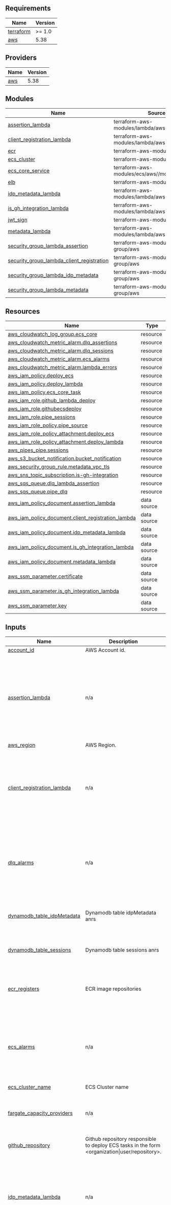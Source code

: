 ## Requirements

| Name                                                                     | Version |
| ------------------------------------------------------------------------ | ------- |
| <a name="requirement_terraform"></a> [terraform](#requirement_terraform) | >= 1.0  |
| <a name="requirement_aws"></a> [aws](#requirement_aws)                   | 5.38    |

## Providers

| Name                                             | Version |
| ------------------------------------------------ | ------- |
| <a name="provider_aws"></a> [aws](#provider_aws) | 5.38    |

## Modules

| Name                                                                                                                                                           | Source                                         | Version |
| -------------------------------------------------------------------------------------------------------------------------------------------------------------- | ---------------------------------------------- | ------- |
| <a name="module_assertion_lambda"></a> [assertion_lambda](#module_assertion_lambda)                                                                            | terraform-aws-modules/lambda/aws               | 7.4.0   |
| <a name="module_client_registration_lambda"></a> [client_registration_lambda](#module_client_registration_lambda)                                              | terraform-aws-modules/lambda/aws               | 7.4.0   |
| <a name="module_ecr"></a> [ecr](#module_ecr)                                                                                                                   | terraform-aws-modules/ecr/aws                  | 1.6.0   |
| <a name="module_ecs_cluster"></a> [ecs_cluster](#module_ecs_cluster)                                                                                           | terraform-aws-modules/ecs/aws                  | 5.9.1   |
| <a name="module_ecs_core_service"></a> [ecs_core_service](#module_ecs_core_service)                                                                            | terraform-aws-modules/ecs/aws//modules/service | 5.9.1   |
| <a name="module_elb"></a> [elb](#module_elb)                                                                                                                   | terraform-aws-modules/alb/aws                  | 9.8.0   |
| <a name="module_idp_metadata_lambda"></a> [idp_metadata_lambda](#module_idp_metadata_lambda)                                                                   | terraform-aws-modules/lambda/aws               | 7.4.0   |
| <a name="module_is_gh_integration_lambda"></a> [is_gh_integration_lambda](#module_is_gh_integration_lambda)                                                    | terraform-aws-modules/lambda/aws               | 7.4.0   |
| <a name="module_jwt_sign"></a> [jwt_sign](#module_jwt_sign)                                                                                                    | terraform-aws-modules/kms/aws                  | 2.2.1   |
| <a name="module_metadata_lambda"></a> [metadata_lambda](#module_metadata_lambda)                                                                               | terraform-aws-modules/lambda/aws               | 7.4.0   |
| <a name="module_security_group_lambda_assertion"></a> [security_group_lambda_assertion](#module_security_group_lambda_assertion)                               | terraform-aws-modules/security-group/aws       | 4.17.2  |
| <a name="module_security_group_lambda_client_registration"></a> [security_group_lambda_client_registration](#module_security_group_lambda_client_registration) | terraform-aws-modules/security-group/aws       | 4.17.2  |
| <a name="module_security_group_lambda_idp_metadata"></a> [security_group_lambda_idp_metadata](#module_security_group_lambda_idp_metadata)                      | terraform-aws-modules/security-group/aws       | 4.17.2  |
| <a name="module_security_group_lambda_metadata"></a> [security_group_lambda_metadata](#module_security_group_lambda_metadata)                                  | terraform-aws-modules/security-group/aws       | 4.17.2  |

## Resources

| Name                                                                                                                                                   | Type        |
| ------------------------------------------------------------------------------------------------------------------------------------------------------ | ----------- |
| [aws_cloudwatch_log_group.ecs_core](https://registry.terraform.io/providers/hashicorp/aws/5.38/docs/resources/cloudwatch_log_group)                    | resource    |
| [aws_cloudwatch_metric_alarm.dlq_assertions](https://registry.terraform.io/providers/hashicorp/aws/5.38/docs/resources/cloudwatch_metric_alarm)        | resource    |
| [aws_cloudwatch_metric_alarm.dlq_sessions](https://registry.terraform.io/providers/hashicorp/aws/5.38/docs/resources/cloudwatch_metric_alarm)          | resource    |
| [aws_cloudwatch_metric_alarm.ecs_alarms](https://registry.terraform.io/providers/hashicorp/aws/5.38/docs/resources/cloudwatch_metric_alarm)            | resource    |
| [aws_cloudwatch_metric_alarm.lambda_errors](https://registry.terraform.io/providers/hashicorp/aws/5.38/docs/resources/cloudwatch_metric_alarm)         | resource    |
| [aws_iam_policy.deploy_ecs](https://registry.terraform.io/providers/hashicorp/aws/5.38/docs/resources/iam_policy)                                      | resource    |
| [aws_iam_policy.deploy_lambda](https://registry.terraform.io/providers/hashicorp/aws/5.38/docs/resources/iam_policy)                                   | resource    |
| [aws_iam_policy.ecs_core_task](https://registry.terraform.io/providers/hashicorp/aws/5.38/docs/resources/iam_policy)                                   | resource    |
| [aws_iam_role.github_lambda_deploy](https://registry.terraform.io/providers/hashicorp/aws/5.38/docs/resources/iam_role)                                | resource    |
| [aws_iam_role.githubecsdeploy](https://registry.terraform.io/providers/hashicorp/aws/5.38/docs/resources/iam_role)                                     | resource    |
| [aws_iam_role.pipe_sessions](https://registry.terraform.io/providers/hashicorp/aws/5.38/docs/resources/iam_role)                                       | resource    |
| [aws_iam_role_policy.pipe_source](https://registry.terraform.io/providers/hashicorp/aws/5.38/docs/resources/iam_role_policy)                           | resource    |
| [aws_iam_role_policy_attachment.deploy_ecs](https://registry.terraform.io/providers/hashicorp/aws/5.38/docs/resources/iam_role_policy_attachment)      | resource    |
| [aws_iam_role_policy_attachment.deploy_lambda](https://registry.terraform.io/providers/hashicorp/aws/5.38/docs/resources/iam_role_policy_attachment)   | resource    |
| [aws_pipes_pipe.sessions](https://registry.terraform.io/providers/hashicorp/aws/5.38/docs/resources/pipes_pipe)                                        | resource    |
| [aws_s3_bucket_notification.bucket_notification](https://registry.terraform.io/providers/hashicorp/aws/5.38/docs/resources/s3_bucket_notification)     | resource    |
| [aws_security_group_rule.metadata_vpc_tls](https://registry.terraform.io/providers/hashicorp/aws/5.38/docs/resources/security_group_rule)              | resource    |
| [aws_sns_topic_subscription.is-gh-integration](https://registry.terraform.io/providers/hashicorp/aws/5.38/docs/resources/sns_topic_subscription)       | resource    |
| [aws_sqs_queue.dlq_lambda_assertion](https://registry.terraform.io/providers/hashicorp/aws/5.38/docs/resources/sqs_queue)                              | resource    |
| [aws_sqs_queue.pipe_dlq](https://registry.terraform.io/providers/hashicorp/aws/5.38/docs/resources/sqs_queue)                                          | resource    |
| [aws_iam_policy_document.assertion_lambda](https://registry.terraform.io/providers/hashicorp/aws/5.38/docs/data-sources/iam_policy_document)           | data source |
| [aws_iam_policy_document.client_registration_lambda](https://registry.terraform.io/providers/hashicorp/aws/5.38/docs/data-sources/iam_policy_document) | data source |
| [aws_iam_policy_document.idp_metadata_lambda](https://registry.terraform.io/providers/hashicorp/aws/5.38/docs/data-sources/iam_policy_document)        | data source |
| [aws_iam_policy_document.is_gh_integration_lambda](https://registry.terraform.io/providers/hashicorp/aws/5.38/docs/data-sources/iam_policy_document)   | data source |
| [aws_iam_policy_document.metadata_lambda](https://registry.terraform.io/providers/hashicorp/aws/5.38/docs/data-sources/iam_policy_document)            | data source |
| [aws_ssm_parameter.certificate](https://registry.terraform.io/providers/hashicorp/aws/5.38/docs/data-sources/ssm_parameter)                            | data source |
| [aws_ssm_parameter.is_gh_integration_lambda](https://registry.terraform.io/providers/hashicorp/aws/5.38/docs/data-sources/ssm_parameter)               | data source |
| [aws_ssm_parameter.key](https://registry.terraform.io/providers/hashicorp/aws/5.38/docs/data-sources/ssm_parameter)                                    | data source |

## Inputs

| Name                                                                                                                        | Description                                                                                    | Type                                                                                                                                                                                                                                                                                                                                                                                                                                                                                                                                                                                              | Default | Required |
| --------------------------------------------------------------------------------------------------------------------------- | ---------------------------------------------------------------------------------------------- | ------------------------------------------------------------------------------------------------------------------------------------------------------------------------------------------------------------------------------------------------------------------------------------------------------------------------------------------------------------------------------------------------------------------------------------------------------------------------------------------------------------------------------------------------------------------------------------------------- | ------- | :------: |
| <a name="input_account_id"></a> [account_id](#input_account_id)                                                             | AWS Account id.                                                                                | `string`                                                                                                                                                                                                                                                                                                                                                                                                                                                                                                                                                                                          | n/a     |   yes    |
| <a name="input_assertion_lambda"></a> [assertion_lambda](#input_assertion_lambda)                                           | n/a                                                                                            | <pre>object({<br> name = string<br> filename = string<br> s3_assertion_bucket_arn = string<br> kms_assertion_key_arn = string<br> environment_variables = map(string)<br> cloudwatch_logs_retention_in_days = number<br> vpc_s3_prefix_id = string<br> vpc_subnet_ids = list(string)<br> vpc_id = string<br> })</pre>                                                                                                                                                                                                                                                                             | n/a     |   yes    |
| <a name="input_aws_region"></a> [aws_region](#input_aws_region)                                                             | AWS Region.                                                                                    | `string`                                                                                                                                                                                                                                                                                                                                                                                                                                                                                                                                                                                          | n/a     |   yes    |
| <a name="input_client_registration_lambda"></a> [client_registration_lambda](#input_client_registration_lambda)             | n/a                                                                                            | <pre>object({<br> name = string<br> filename = string<br> table_client_registrations_arn = string<br> cloudwatch_logs_retention_in_days = number<br> vpc_id = string<br> vpc_endpoint_dynamodb_prefix_id = string<br> vpc_subnet_ids = list(string)<br><br> })</pre>                                                                                                                                                                                                                                                                                                                              | n/a     |   yes    |
| <a name="input_dlq_alarms"></a> [dlq_alarms](#input_dlq_alarms)                                                             | n/a                                                                                            | <pre>object({<br> metric_name = string<br> namespace = string<br> threshold = number<br> evaluation_periods = number<br> period = number<br> statistic = string<br> comparison_operator = string<br> sns_topic_alarm_arn = string<br> })</pre>                                                                                                                                                                                                                                                                                                                                                    | n/a     |   yes    |
| <a name="input_dynamodb_table_idpMetadata"></a> [dynamodb_table_idpMetadata](#input_dynamodb_table_idpMetadata)             | Dynamodb table idpMetadata anrs                                                                | <pre>object({<br> table_arn = string<br> gsi_pointer_arn = string<br> })</pre>                                                                                                                                                                                                                                                                                                                                                                                                                                                                                                                    | n/a     |   yes    |
| <a name="input_dynamodb_table_sessions"></a> [dynamodb_table_sessions](#input_dynamodb_table_sessions)                      | Dynamodb table sessions anrs                                                                   | <pre>object({<br> table_arn = string<br> gsi_code_arn = string<br> })</pre>                                                                                                                                                                                                                                                                                                                                                                                                                                                                                                                       | n/a     |   yes    |
| <a name="input_ecr_registers"></a> [ecr_registers](#input_ecr_registers)                                                    | ECR image repositories                                                                         | <pre>list(object({<br> name = string<br> number_of_images_to_keep = number<br> repository_image_tag_mutability = optional(string, "IMMUTABLE")<br> }))</pre>                                                                                                                                                                                                                                                                                                                                                                                                                                      | n/a     |   yes    |
| <a name="input_ecs_alarms"></a> [ecs_alarms](#input_ecs_alarms)                                                             | n/a                                                                                            | <pre>map(object({<br> metric_name = string<br> namespace = string<br> threshold = number<br> evaluation_periods = number<br> period = number<br> statistic = string<br> comparison_operator = string<br> sns_topic_alarm_arn = string<br> }))</pre>                                                                                                                                                                                                                                                                                                                                               | n/a     |   yes    |
| <a name="input_ecs_cluster_name"></a> [ecs_cluster_name](#input_ecs_cluster_name)                                           | ECS Cluster name                                                                               | `string`                                                                                                                                                                                                                                                                                                                                                                                                                                                                                                                                                                                          | n/a     |   yes    |
| <a name="input_fargate_capacity_providers"></a> [fargate_capacity_providers](#input_fargate_capacity_providers)             | n/a                                                                                            | <pre>map(object({<br> default_capacity_provider_strategy = object({<br> weight = number<br> base = number<br> })<br> }))</pre>                                                                                                                                                                                                                                                                                                                                                                                                                                                                    | n/a     |   yes    |
| <a name="input_github_repository"></a> [github_repository](#input_github_repository)                                        | Github repository responsible to deploy ECS tasks in the form <organization\|user/repository>. | `string`                                                                                                                                                                                                                                                                                                                                                                                                                                                                                                                                                                                          | n/a     |   yes    |
| <a name="input_idp_metadata_lambda"></a> [idp_metadata_lambda](#input_idp_metadata_lambda)                                  | n/a                                                                                            | <pre>object({<br> name = string<br> filename = string<br> environment_variables = map(string)<br> s3_idp_metadata_bucket_arn = string<br> s3_idp_metadata_bucket_id = string<br> vpc_id = string<br> vpc_subnet_ids = list(string)<br> vpc_s3_prefix_id = string<br> cloudwatch_logs_retention_in_days = number<br> })</pre>                                                                                                                                                                                                                                                                      | n/a     |   yes    |
| <a name="input_is_gh_integration_lambda"></a> [is_gh_integration_lambda](#input_is_gh_integration_lambda)                   | n/a                                                                                            | <pre>object({<br> name = string<br> filename = string<br> sns_topic_arn = optional(string, null)<br> cloudwatch_logs_retention_in_days = string<br> ssm_parameter_name = optional(string, "GH_PERSONAL_ACCESS_TOKEN")<br> })</pre>                                                                                                                                                                                                                                                                                                                                                                | n/a     |   yes    |
| <a name="input_kms_sessions_table_alias_arn"></a> [kms_sessions_table_alias_arn](#input_kms_sessions_table_alias_arn)       | Kms key used to encrypt and dectypt session table.                                             | `string`                                                                                                                                                                                                                                                                                                                                                                                                                                                                                                                                                                                          | n/a     |   yes    |
| <a name="input_lambda_alarms"></a> [lambda_alarms](#input_lambda_alarms)                                                    | n/a                                                                                            | <pre>map(object({<br> metric_name = string<br> namespace = string<br> threshold = number<br> evaluation_periods = number<br> period = number<br> statistic = string<br> comparison_operator = string<br> sns_topic_alarm_arn = string<br> treat_missing_data = string<br> }))</pre>                                                                                                                                                                                                                                                                                                               | n/a     |   yes    |
| <a name="input_metadata_lambda"></a> [metadata_lambda](#input_metadata_lambda)                                              | n/a                                                                                            | <pre>object({<br> name = string<br> filename = string<br> table_client_registrations_arn = string<br> environment_variables = map(string)<br> vpc_id = string<br> vpc_subnet_ids = list(string)<br> vpc_endpoint_dynamodb_prefix_id = string<br> vpc_endpoint_ssm_nsg_ids = list(string)<br> cloudwatch_logs_retention_in_days = number<br> })</pre>                                                                                                                                                                                                                                              | n/a     |   yes    |
| <a name="input_nlb_name"></a> [nlb_name](#input_nlb_name)                                                                   | Network load balancer name                                                                     | `string`                                                                                                                                                                                                                                                                                                                                                                                                                                                                                                                                                                                          | n/a     |   yes    |
| <a name="input_private_subnets"></a> [private_subnets](#input_private_subnets)                                              | Private subnets ids.                                                                           | `list(string)`                                                                                                                                                                                                                                                                                                                                                                                                                                                                                                                                                                                    | n/a     |   yes    |
| <a name="input_role_prefix"></a> [role_prefix](#input_role_prefix)                                                          | IAM Role prefix.                                                                               | `string`                                                                                                                                                                                                                                                                                                                                                                                                                                                                                                                                                                                          | n/a     |   yes    |
| <a name="input_service_core"></a> [service_core](#input_service_core)                                                       | n/a                                                                                            | <pre>object({<br> service_name = string<br> cpu = number<br> memory = number<br> enable_execute_command = optional(bool, true)<br> container = object({<br> name = string<br> cpu = number<br> memory = number<br> image_name = string<br> image_version = string<br> containerPort = number<br> hostPort = number<br> logs_retention_days = number<br> })<br> autoscaling = object({<br> enable = bool<br> desired_count = number<br> min_capacity = number<br> max_capacity = number<br> })<br> environment_variables = list(object({<br> name = string<br> value = string<br> }))<br> })</pre> | n/a     |   yes    |
| <a name="input_sns_topic_arn"></a> [sns_topic_arn](#input_sns_topic_arn)                                                    | n/a                                                                                            | `string`                                                                                                                                                                                                                                                                                                                                                                                                                                                                                                                                                                                          | n/a     |   yes    |
| <a name="input_ssm_cert_key"></a> [ssm_cert_key](#input_ssm_cert_key)                                                       | TODO fix name                                                                                  | <pre>object({<br> cert_pem = optional(string, "cert.pem")<br> key_pem = optional(string, "key.pem")<br> })</pre>                                                                                                                                                                                                                                                                                                                                                                                                                                                                                  | n/a     |   yes    |
| <a name="input_table_client_registrations_arn"></a> [table_client_registrations_arn](#input_table_client_registrations_arn) | Dynamodb table client registrations arn.                                                       | `string`                                                                                                                                                                                                                                                                                                                                                                                                                                                                                                                                                                                          | n/a     |   yes    |
| <a name="input_vpc_cidr_block"></a> [vpc_cidr_block](#input_vpc_cidr_block)                                                 | VPC cidr block.                                                                                | `string`                                                                                                                                                                                                                                                                                                                                                                                                                                                                                                                                                                                          | n/a     |   yes    |
| <a name="input_vpc_id"></a> [vpc_id](#input_vpc_id)                                                                         | VPC id                                                                                         | `string`                                                                                                                                                                                                                                                                                                                                                                                                                                                                                                                                                                                          | n/a     |   yes    |
| <a name="input_dynamodb_table_stream_arn"></a> [dynamodb_table_stream_arn](#input_dynamodb_table_stream_arn)                | n/a                                                                                            | `string`                                                                                                                                                                                                                                                                                                                                                                                                                                                                                                                                                                                          | `null`  |    no    |
| <a name="input_enable_container_insights"></a> [enable_container_insights](#input_enable_container_insights)                | ECS enable container insight.                                                                  | `bool`                                                                                                                                                                                                                                                                                                                                                                                                                                                                                                                                                                                            | `true`  |    no    |
| <a name="input_eventbridge_pipe_sessions"></a> [eventbridge_pipe_sessions](#input_eventbridge_pipe_sessions)                | n/a                                                                                            | <pre>object({<br> pipe_name = string<br> kms_sessions_table_alias = string<br> maximum_retry_attempts = number<br> maximum_record_age_in_seconds = number<br> })</pre>                                                                                                                                                                                                                                                                                                                                                                                                                            | `null`  |    no    |

## Outputs

| Name                                                                                                                          | Description                    |
| ----------------------------------------------------------------------------------------------------------------------------- | ------------------------------ |
| <a name="output_assertion_lambda_arn"></a> [assertion_lambda_arn](#output_assertion_lambda_arn)                               | # Metadata lambda ##           |
| <a name="output_client_registration_lambda_arn"></a> [client_registration_lambda_arn](#output_client_registration_lambda_arn) | # Client registration lambda   |
| <a name="output_ecr_endpoints"></a> [ecr_endpoints](#output_ecr_endpoints)                                                    | n/a                            |
| <a name="output_ecs_cluster_arn"></a> [ecs_cluster_arn](#output_ecs_cluster_arn)                                              | n/a                            |
| <a name="output_ecs_cluster_name"></a> [ecs_cluster_name](#output_ecs_cluster_name)                                           | n/a                            |
| <a name="output_ecs_deploy_iam_role_arn"></a> [ecs_deploy_iam_role_arn](#output_ecs_deploy_iam_role_arn)                      | n/a                            |
| <a name="output_ecs_service_name"></a> [ecs_service_name](#output_ecs_service_name)                                           | n/a                            |
| <a name="output_elb"></a> [elb](#output_elb)                                                                                  | n/a                            |
| <a name="output_jwt_sign_aliases"></a> [jwt_sign_aliases](#output_jwt_sign_aliases)                                           | n/a                            |
| <a name="output_lambda_deploy_iam_role_arn"></a> [lambda_deploy_iam_role_arn](#output_lambda_deploy_iam_role_arn)             | n/a                            |
| <a name="output_metadata_lambda_arn"></a> [metadata_lambda_arn](#output_metadata_lambda_arn)                                  | n/a                            |
| <a name="output_metadata_lambda_name"></a> [metadata_lambda_name](#output_metadata_lambda_name)                               | TODO get the name from the arn |
| <a name="output_nlb_arn"></a> [nlb_arn](#output_nlb_arn)                                                                      | # Network loadbalancer ##      |
| <a name="output_nlb_arn_suffix"></a> [nlb_arn_suffix](#output_nlb_arn_suffix)                                                 | n/a                            |
| <a name="output_nlb_dns_name"></a> [nlb_dns_name](#output_nlb_dns_name)                                                       | n/a                            |
| <a name="output_nlb_target_group_suffix_arn"></a> [nlb_target_group_suffix_arn](#output_nlb_target_group_suffix_arn)          | n/a                            |

<!-- BEGIN_TF_DOCS -->

## Requirements

| Name                                                                     | Version |
| ------------------------------------------------------------------------ | ------- |
| <a name="requirement_terraform"></a> [terraform](#requirement_terraform) | >= 1.0  |
| <a name="requirement_aws"></a> [aws](#requirement_aws)                   | >=5.49  |

## Providers

| Name                                                         | Version |
| ------------------------------------------------------------ | ------- |
| <a name="provider_archive"></a> [archive](#provider_archive) | n/a     |
| <a name="provider_aws"></a> [aws](#provider_aws)             | >=5.49  |
| <a name="provider_null"></a> [null](#provider_null)          | n/a     |
| <a name="provider_random"></a> [random](#provider_random)    | n/a     |

## Modules

| Name                                                                                                                                                           | Source                                         | Version |
| -------------------------------------------------------------------------------------------------------------------------------------------------------------- | ---------------------------------------------- | ------- |
| <a name="module_assertion_lambda"></a> [assertion_lambda](#module_assertion_lambda)                                                                            | terraform-aws-modules/lambda/aws               | 7.4.0   |
| <a name="module_cert_exp_checker_lambda"></a> [cert_exp_checker_lambda](#module_cert_exp_checker_lambda)                                                       | terraform-aws-modules/lambda/aws               | 7.4.0   |
| <a name="module_client_manager_lambda"></a> [client_manager_lambda](#module_client_manager_lambda)                                                             | terraform-aws-modules/lambda/aws               | 7.4.0   |
| <a name="module_client_registration_lambda"></a> [client_registration_lambda](#module_client_registration_lambda)                                              | terraform-aws-modules/lambda/aws               | 7.4.0   |
| <a name="module_ecr"></a> [ecr](#module_ecr)                                                                                                                   | terraform-aws-modules/ecr/aws                  | 1.6.0   |
| <a name="module_ecs_cluster"></a> [ecs_cluster](#module_ecs_cluster)                                                                                           | terraform-aws-modules/ecs/aws                  | 5.9.1   |
| <a name="module_ecs_core_service"></a> [ecs_core_service](#module_ecs_core_service)                                                                            | terraform-aws-modules/ecs/aws//modules/service | 5.9.1   |
| <a name="module_ecs_internal_idp_service"></a> [ecs_internal_idp_service](#module_ecs_internal_idp_service)                                                    | terraform-aws-modules/ecs/aws//modules/service | 5.9.1   |
| <a name="module_elb"></a> [elb](#module_elb)                                                                                                                   | terraform-aws-modules/alb/aws                  | 9.8.0   |
| <a name="module_idp_metadata_lambda"></a> [idp_metadata_lambda](#module_idp_metadata_lambda)                                                                   | terraform-aws-modules/lambda/aws               | 7.4.0   |
| <a name="module_invalidate_cache_lambda"></a> [invalidate_cache_lambda](#module_invalidate_cache_lambda)                                                       | terraform-aws-modules/lambda/aws               | 7.4.0   |
| <a name="module_is_gh_integration_lambda"></a> [is_gh_integration_lambda](#module_is_gh_integration_lambda)                                                    | terraform-aws-modules/lambda/aws               | 7.4.0   |
| <a name="module_jwt_sign"></a> [jwt_sign](#module_jwt_sign)                                                                                                    | terraform-aws-modules/kms/aws                  | 2.2.1   |
| <a name="module_kms_key_pem"></a> [kms_key_pem](#module_kms_key_pem)                                                                                           | terraform-aws-modules/kms/aws                  | 3.0.0   |
| <a name="module_metadata_lambda"></a> [metadata_lambda](#module_metadata_lambda)                                                                               | terraform-aws-modules/lambda/aws               | 7.4.0   |
| <a name="module_pdv_reconciler_lambda"></a> [pdv_reconciler_lambda](#module_pdv_reconciler_lambda)                                                             | terraform-aws-modules/lambda/aws               | 7.4.0   |
| <a name="module_retrieve_status_lambda"></a> [retrieve_status_lambda](#module_retrieve_status_lambda)                                                          | terraform-aws-modules/lambda/aws               | 7.4.0   |
| <a name="module_s3_lambda_code_bucket"></a> [s3_lambda_code_bucket](#module_s3_lambda_code_bucket)                                                             | terraform-aws-modules/s3-bucket/aws            | 4.1.1   |
| <a name="module_security_group_lambda_assertion"></a> [security_group_lambda_assertion](#module_security_group_lambda_assertion)                               | terraform-aws-modules/security-group/aws       | 4.17.2  |
| <a name="module_security_group_lambda_cert_exp_checker"></a> [security_group_lambda_cert_exp_checker](#module_security_group_lambda_cert_exp_checker)          | terraform-aws-modules/security-group/aws       | 4.17.2  |
| <a name="module_security_group_lambda_client_registration"></a> [security_group_lambda_client_registration](#module_security_group_lambda_client_registration) | terraform-aws-modules/security-group/aws       | 4.17.2  |
| <a name="module_security_group_lambda_idp_metadata"></a> [security_group_lambda_idp_metadata](#module_security_group_lambda_idp_metadata)                      | terraform-aws-modules/security-group/aws       | 4.17.2  |
| <a name="module_security_group_lambda_metadata"></a> [security_group_lambda_metadata](#module_security_group_lambda_metadata)                                  | terraform-aws-modules/security-group/aws       | 4.17.2  |
| <a name="module_security_group_lambda_pdv_reconciler"></a> [security_group_lambda_pdv_reconciler](#module_security_group_lambda_pdv_reconciler)                | terraform-aws-modules/security-group/aws       | 4.17.2  |
| <a name="module_security_group_retrieve_status_lambda"></a> [security_group_retrieve_status_lambda](#module_security_group_retrieve_status_lambda)             | terraform-aws-modules/security-group/aws       | 4.17.2  |
| <a name="module_security_group_update_status_lambda"></a> [security_group_update_status_lambda](#module_security_group_update_status_lambda)                   | terraform-aws-modules/security-group/aws       | 4.17.2  |
| <a name="module_update_status_lambda"></a> [update_status_lambda](#module_update_status_lambda)                                                                | terraform-aws-modules/lambda/aws               | 7.4.0   |

## Resources

| Name                                                                                                                                                                                       | Type        |
| ------------------------------------------------------------------------------------------------------------------------------------------------------------------------------------------ | ----------- |
| [aws_cloudwatch_event_rule.cert_expiration](https://registry.terraform.io/providers/hashicorp/aws/latest/docs/resources/cloudwatch_event_rule)                                             | resource    |
| [aws_cloudwatch_event_rule.cert_key_changes](https://registry.terraform.io/providers/hashicorp/aws/latest/docs/resources/cloudwatch_event_rule)                                            | resource    |
| [aws_cloudwatch_event_target.cert_exp_checker_lambda](https://registry.terraform.io/providers/hashicorp/aws/latest/docs/resources/cloudwatch_event_target)                                 | resource    |
| [aws_cloudwatch_event_target.metadata_lambda](https://registry.terraform.io/providers/hashicorp/aws/latest/docs/resources/cloudwatch_event_target)                                         | resource    |
| [aws_cloudwatch_log_group.ecs_core](https://registry.terraform.io/providers/hashicorp/aws/latest/docs/resources/cloudwatch_log_group)                                                      | resource    |
| [aws_cloudwatch_log_group.ecs_internal_idp](https://registry.terraform.io/providers/hashicorp/aws/latest/docs/resources/cloudwatch_log_group)                                              | resource    |
| [aws_cloudwatch_metric_alarm.client_error_alarm](https://registry.terraform.io/providers/hashicorp/aws/latest/docs/resources/cloudwatch_metric_alarm)                                      | resource    |
| [aws_cloudwatch_metric_alarm.dlq_assertions](https://registry.terraform.io/providers/hashicorp/aws/latest/docs/resources/cloudwatch_metric_alarm)                                          | resource    |
| [aws_cloudwatch_metric_alarm.dlq_sessions](https://registry.terraform.io/providers/hashicorp/aws/latest/docs/resources/cloudwatch_metric_alarm)                                            | resource    |
| [aws_cloudwatch_metric_alarm.ecs_alarms](https://registry.terraform.io/providers/hashicorp/aws/latest/docs/resources/cloudwatch_metric_alarm)                                              | resource    |
| [aws_cloudwatch_metric_alarm.idp_error_alarm](https://registry.terraform.io/providers/hashicorp/aws/latest/docs/resources/cloudwatch_metric_alarm)                                         | resource    |
| [aws_cloudwatch_metric_alarm.lambda_errors](https://registry.terraform.io/providers/hashicorp/aws/latest/docs/resources/cloudwatch_metric_alarm)                                           | resource    |
| [aws_iam_policy.deploy_ecs](https://registry.terraform.io/providers/hashicorp/aws/latest/docs/resources/iam_policy)                                                                        | resource    |
| [aws_iam_policy.deploy_ecs_internal_idp](https://registry.terraform.io/providers/hashicorp/aws/latest/docs/resources/iam_policy)                                                           | resource    |
| [aws_iam_policy.deploy_lambda](https://registry.terraform.io/providers/hashicorp/aws/latest/docs/resources/iam_policy)                                                                     | resource    |
| [aws_iam_policy.ecs_core_task](https://registry.terraform.io/providers/hashicorp/aws/latest/docs/resources/iam_policy)                                                                     | resource    |
| [aws_iam_policy.ecs_internal_idp_task](https://registry.terraform.io/providers/hashicorp/aws/latest/docs/resources/iam_policy)                                                             | resource    |
| [aws_iam_policy.switch_region_policy](https://registry.terraform.io/providers/hashicorp/aws/latest/docs/resources/iam_policy)                                                              | resource    |
| [aws_iam_role.github_lambda_deploy](https://registry.terraform.io/providers/hashicorp/aws/latest/docs/resources/iam_role)                                                                  | resource    |
| [aws_iam_role.githubecsdeploy](https://registry.terraform.io/providers/hashicorp/aws/latest/docs/resources/iam_role)                                                                       | resource    |
| [aws_iam_role.githubecsdeploy_internal_idp](https://registry.terraform.io/providers/hashicorp/aws/latest/docs/resources/iam_role)                                                          | resource    |
| [aws_iam_role.pipe_invalidate_cache](https://registry.terraform.io/providers/hashicorp/aws/latest/docs/resources/iam_role)                                                                 | resource    |
| [aws_iam_role.pipe_sessions](https://registry.terraform.io/providers/hashicorp/aws/latest/docs/resources/iam_role)                                                                         | resource    |
| [aws_iam_role.switch_region_role](https://registry.terraform.io/providers/hashicorp/aws/latest/docs/resources/iam_role)                                                                    | resource    |
| [aws_iam_role_policy.pipe_cache_source](https://registry.terraform.io/providers/hashicorp/aws/latest/docs/resources/iam_role_policy)                                                       | resource    |
| [aws_iam_role_policy.pipe_source](https://registry.terraform.io/providers/hashicorp/aws/latest/docs/resources/iam_role_policy)                                                             | resource    |
| [aws_iam_role_policy_attachment.deploy_ecs](https://registry.terraform.io/providers/hashicorp/aws/latest/docs/resources/iam_role_policy_attachment)                                        | resource    |
| [aws_iam_role_policy_attachment.deploy_ecs_internal_idp](https://registry.terraform.io/providers/hashicorp/aws/latest/docs/resources/iam_role_policy_attachment)                           | resource    |
| [aws_iam_role_policy_attachment.deploy_lambda](https://registry.terraform.io/providers/hashicorp/aws/latest/docs/resources/iam_role_policy_attachment)                                     | resource    |
| [aws_iam_role_policy_attachment.switch_region](https://registry.terraform.io/providers/hashicorp/aws/latest/docs/resources/iam_role_policy_attachment)                                     | resource    |
| [aws_lambda_event_source_mapping.trigger](https://registry.terraform.io/providers/hashicorp/aws/latest/docs/resources/lambda_event_source_mapping)                                         | resource    |
| [aws_lambda_layer_version.cryptography](https://registry.terraform.io/providers/hashicorp/aws/latest/docs/resources/lambda_layer_version)                                                  | resource    |
| [aws_lambda_layer_version.pyjwt_layer](https://registry.terraform.io/providers/hashicorp/aws/latest/docs/resources/lambda_layer_version)                                                   | resource    |
| [aws_lambda_permission.allow_eventbridge](https://registry.terraform.io/providers/hashicorp/aws/latest/docs/resources/lambda_permission)                                                   | resource    |
| [aws_lambda_permission.cert_key_changes](https://registry.terraform.io/providers/hashicorp/aws/latest/docs/resources/lambda_permission)                                                    | resource    |
| [aws_pipes_pipe.invalidate_cache](https://registry.terraform.io/providers/hashicorp/aws/latest/docs/resources/pipes_pipe)                                                                  | resource    |
| [aws_pipes_pipe.sessions](https://registry.terraform.io/providers/hashicorp/aws/latest/docs/resources/pipes_pipe)                                                                          | resource    |
| [aws_s3_bucket_notification.bucket_notification](https://registry.terraform.io/providers/hashicorp/aws/latest/docs/resources/s3_bucket_notification)                                       | resource    |
| [aws_security_group_rule.metadata_vpc_tls](https://registry.terraform.io/providers/hashicorp/aws/latest/docs/resources/security_group_rule)                                                | resource    |
| [aws_sns_topic_subscription.is-gh-integration](https://registry.terraform.io/providers/hashicorp/aws/latest/docs/resources/sns_topic_subscription)                                         | resource    |
| [aws_sqs_queue.dlq_lambda_assertion](https://registry.terraform.io/providers/hashicorp/aws/latest/docs/resources/sqs_queue)                                                                | resource    |
| [aws_sqs_queue.pipe_dlq](https://registry.terraform.io/providers/hashicorp/aws/latest/docs/resources/sqs_queue)                                                                            | resource    |
| [aws_ssm_parameter.key_pem](https://registry.terraform.io/providers/hashicorp/aws/latest/docs/resources/ssm_parameter)                                                                     | resource    |
| [aws_vpc_security_group_egress_rule.cert_checker_sec_group_egress_rule](https://registry.terraform.io/providers/hashicorp/aws/latest/docs/resources/vpc_security_group_egress_rule)        | resource    |
| [aws_vpc_security_group_egress_rule.client_registration_sec_group_egress_rule](https://registry.terraform.io/providers/hashicorp/aws/latest/docs/resources/vpc_security_group_egress_rule) | resource    |
| [aws_vpc_security_group_egress_rule.https_rule](https://registry.terraform.io/providers/hashicorp/aws/latest/docs/resources/vpc_security_group_egress_rule)                                | resource    |
| [aws_vpc_security_group_egress_rule.pdv_reconciler_https_rule](https://registry.terraform.io/providers/hashicorp/aws/latest/docs/resources/vpc_security_group_egress_rule)                 | resource    |
| [null_resource.install_client_manager_dependencies](https://registry.terraform.io/providers/hashicorp/null/latest/docs/resources/resource)                                                 | resource    |
| [null_resource.install_dependencies](https://registry.terraform.io/providers/hashicorp/null/latest/docs/resources/resource)                                                                | resource    |
| [random_integer.bucket_lambda_code_suffix](https://registry.terraform.io/providers/hashicorp/random/latest/docs/resources/integer)                                                         | resource    |
| [archive_file.cryptography_layer](https://registry.terraform.io/providers/hashicorp/archive/latest/docs/data-sources/file)                                                                 | data source |
| [archive_file.pyjwt_layer](https://registry.terraform.io/providers/hashicorp/archive/latest/docs/data-sources/file)                                                                        | data source |
| [aws_iam_policy_document.assertion_lambda](https://registry.terraform.io/providers/hashicorp/aws/latest/docs/data-sources/iam_policy_document)                                             | data source |
| [aws_iam_policy_document.cert_exp_checker_lambda](https://registry.terraform.io/providers/hashicorp/aws/latest/docs/data-sources/iam_policy_document)                                      | data source |
| [aws_iam_policy_document.client_manager_lambda](https://registry.terraform.io/providers/hashicorp/aws/latest/docs/data-sources/iam_policy_document)                                        | data source |
| [aws_iam_policy_document.client_registration_lambda](https://registry.terraform.io/providers/hashicorp/aws/latest/docs/data-sources/iam_policy_document)                                   | data source |
| [aws_iam_policy_document.idp_metadata_lambda](https://registry.terraform.io/providers/hashicorp/aws/latest/docs/data-sources/iam_policy_document)                                          | data source |
| [aws_iam_policy_document.invalidate_cache_lambda](https://registry.terraform.io/providers/hashicorp/aws/latest/docs/data-sources/iam_policy_document)                                      | data source |
| [aws_iam_policy_document.is_gh_integration_lambda](https://registry.terraform.io/providers/hashicorp/aws/latest/docs/data-sources/iam_policy_document)                                     | data source |
| [aws_iam_policy_document.metadata_lambda](https://registry.terraform.io/providers/hashicorp/aws/latest/docs/data-sources/iam_policy_document)                                              | data source |
| [aws_iam_policy_document.pdv_reconciler_lambda](https://registry.terraform.io/providers/hashicorp/aws/latest/docs/data-sources/iam_policy_document)                                        | data source |
| [aws_iam_policy_document.retrieve_status_lambda](https://registry.terraform.io/providers/hashicorp/aws/latest/docs/data-sources/iam_policy_document)                                       | data source |
| [aws_iam_policy_document.update_status_lambda](https://registry.terraform.io/providers/hashicorp/aws/latest/docs/data-sources/iam_policy_document)                                         | data source |
| [aws_ssm_parameter.certificate](https://registry.terraform.io/providers/hashicorp/aws/latest/docs/data-sources/ssm_parameter)                                                              | data source |
| [aws_ssm_parameter.internal_idp_certificate](https://registry.terraform.io/providers/hashicorp/aws/latest/docs/data-sources/ssm_parameter)                                                 | data source |
| [aws_ssm_parameter.internal_idp_key](https://registry.terraform.io/providers/hashicorp/aws/latest/docs/data-sources/ssm_parameter)                                                         | data source |
| [aws_ssm_parameter.is_gh_integration_lambda](https://registry.terraform.io/providers/hashicorp/aws/latest/docs/data-sources/ssm_parameter)                                                 | data source |
| [aws_ssm_parameter.key](https://registry.terraform.io/providers/hashicorp/aws/latest/docs/data-sources/ssm_parameter)                                                                      | data source |

## Inputs

| Name                                                                                                                                                            | Description                                                                                    | Type                                                                                                                                                                                                                                                                                                                                                                                                                                                                                                                                                                                                                                                                                                                                                                                                                                                              | Default                                                                                                                                                                                                                                                                                                                                                                                                                                                                                        | Required |
| --------------------------------------------------------------------------------------------------------------------------------------------------------------- | ---------------------------------------------------------------------------------------------- | ----------------------------------------------------------------------------------------------------------------------------------------------------------------------------------------------------------------------------------------------------------------------------------------------------------------------------------------------------------------------------------------------------------------------------------------------------------------------------------------------------------------------------------------------------------------------------------------------------------------------------------------------------------------------------------------------------------------------------------------------------------------------------------------------------------------------------------------------------------------- | ---------------------------------------------------------------------------------------------------------------------------------------------------------------------------------------------------------------------------------------------------------------------------------------------------------------------------------------------------------------------------------------------------------------------------------------------------------------------------------------------- | :------: |
| <a name="input_account_id"></a> [account_id](#input_account_id)                                                                                                 | AWS Account id.                                                                                | `string`                                                                                                                                                                                                                                                                                                                                                                                                                                                                                                                                                                                                                                                                                                                                                                                                                                                          | n/a                                                                                                                                                                                                                                                                                                                                                                                                                                                                                            |   yes    |
| <a name="input_assertion_lambda"></a> [assertion_lambda](#input_assertion_lambda)                                                                               | n/a                                                                                            | <pre>object({<br/> name = string<br/> filename = string<br/> s3_assertion_bucket_arn = string<br/> kms_assertion_key_arn = string<br/> environment_variables = map(string)<br/> cloudwatch_logs_retention_in_days = number<br/> vpc_s3_prefix_id = string<br/> vpc_tls_security_group_id = string<br/> vpc_subnet_ids = list(string)<br/> vpc_id = string<br/> })</pre>                                                                                                                                                                                                                                                                                                                                                                                                                                                                                           | n/a                                                                                                                                                                                                                                                                                                                                                                                                                                                                                            |   yes    |
| <a name="input_aws_caller_identity"></a> [aws_caller_identity](#input_aws_caller_identity)                                                                      | n/a                                                                                            | `string`                                                                                                                                                                                                                                                                                                                                                                                                                                                                                                                                                                                                                                                                                                                                                                                                                                                          | `""`                                                                                                                                                                                                                                                                                                                                                                                                                                                                                           |    no    |
| <a name="input_aws_region"></a> [aws_region](#input_aws_region)                                                                                                 | AWS Region.                                                                                    | `string`                                                                                                                                                                                                                                                                                                                                                                                                                                                                                                                                                                                                                                                                                                                                                                                                                                                          | n/a                                                                                                                                                                                                                                                                                                                                                                                                                                                                                            |   yes    |
| <a name="input_cert_exp_checker_lambda"></a> [cert_exp_checker_lambda](#input_cert_exp_checker_lambda)                                                          | n/a                                                                                            | <pre>object({<br/> name = string<br/> filename = string<br/> environment_variables = map(string)<br/> cloudwatch_logs_retention_in_days = number<br/> sns_topic_arn = string<br/> vpc_subnet_ids = list(string)<br/> vpc_tls_security_group_endpoint_id = string<br/> vpc_id = string<br/> schedule_expression = optional(string, "cron(0 8 ? _ 2 _)")<br/> })</pre>                                                                                                                                                                                                                                                                                                                                                                                                                                                                                              | n/a                                                                                                                                                                                                                                                                                                                                                                                                                                                                                            |   yes    |
| <a name="input_client_alarm"></a> [client_alarm](#input_client_alarm)                                                                                           | n/a                                                                                            | <pre>object({<br/> namespace = string<br/> clients = list(object({<br/> client_id = string<br/> friendly_name = string<br/> }))<br/> })</pre>                                                                                                                                                                                                                                                                                                                                                                                                                                                                                                                                                                                                                                                                                                                     | `null`                                                                                                                                                                                                                                                                                                                                                                                                                                                                                         |    no    |
| <a name="input_client_manager_lambda"></a> [client_manager_lambda](#input_client_manager_lambda)                                                                | n/a                                                                                            | <pre>object({<br/> name = string<br/> filename = string<br/> cloudwatch_logs_retention_in_days = string<br/> environment_variables = optional(map(string), {})<br/> table_client_registrations_arn = optional(string, "")<br/> cognito_user_pool_arn = optional(string, "")<br/> table_idp_internal_users_arn = optional(string, "")<br/> table_idp_internal_users_gsi_arn = optional(string, "")<br/> # TODO: move client_manager_lambda to VPC<br/> # vpc_endpoint_apigw_prefix_id = string<br/> # vpc_endpoint_dynamodb_prefix_id = string<br/> # vpc_subnet_ids = list(string)<br/> # vpc_id = string<br/> })</pre>                                                                                                                                                                                                                                           | n/a                                                                                                                                                                                                                                                                                                                                                                                                                                                                                            |   yes    |
| <a name="input_client_manager_lambda_optional_iam_policy"></a> [client_manager_lambda_optional_iam_policy](#input_client_manager_lambda_optional_iam_policy)    | n/a                                                                                            | `bool`                                                                                                                                                                                                                                                                                                                                                                                                                                                                                                                                                                                                                                                                                                                                                                                                                                                            | `true`                                                                                                                                                                                                                                                                                                                                                                                                                                                                                         |    no    |
| <a name="input_client_registration_lambda"></a> [client_registration_lambda](#input_client_registration_lambda)                                                 | n/a                                                                                            | <pre>object({<br/> name = string<br/> filename = string<br/> table_client_registrations_arn = string<br/> cloudwatch_logs_retention_in_days = number<br/> vpc_id = string<br/> vpc_endpoint_dynamodb_prefix_id = string<br/> vpc_tls_security_group_endpoint_id = string<br/> vpc_subnet_ids = list(string)<br/> environment_variables = map(string)<br/> })</pre>                                                                                                                                                                                                                                                                                                                                                                                                                                                                                                | n/a                                                                                                                                                                                                                                                                                                                                                                                                                                                                                            |   yes    |
| <a name="input_dlq_alarms"></a> [dlq_alarms](#input_dlq_alarms)                                                                                                 | n/a                                                                                            | <pre>object({<br/> metric_name = string<br/> namespace = string<br/> threshold = number<br/> evaluation_periods = number<br/> period = number<br/> statistic = string<br/> comparison_operator = string<br/> sns_topic_alarm_arn = string<br/> })</pre>                                                                                                                                                                                                                                                                                                                                                                                                                                                                                                                                                                                                           | n/a                                                                                                                                                                                                                                                                                                                                                                                                                                                                                            |   yes    |
| <a name="input_dynamodb_clients_table_stream_arn"></a> [dynamodb_clients_table_stream_arn](#input_dynamodb_clients_table_stream_arn)                            | n/a                                                                                            | `string`                                                                                                                                                                                                                                                                                                                                                                                                                                                                                                                                                                                                                                                                                                                                                                                                                                                          | `null`                                                                                                                                                                                                                                                                                                                                                                                                                                                                                         |    no    |
| <a name="input_dynamodb_table_clientStatus"></a> [dynamodb_table_clientStatus](#input_dynamodb_table_clientStatus)                                              | Dynamodb table clientStatus arns                                                               | <pre>object({<br/> table_arn = string<br/> gsi_pointer_arn = string<br/> })</pre>                                                                                                                                                                                                                                                                                                                                                                                                                                                                                                                                                                                                                                                                                                                                                                                 | n/a                                                                                                                                                                                                                                                                                                                                                                                                                                                                                            |   yes    |
| <a name="input_dynamodb_table_idpMetadata"></a> [dynamodb_table_idpMetadata](#input_dynamodb_table_idpMetadata)                                                 | Dynamodb table idpMetadata anrs                                                                | <pre>object({<br/> table_arn = string<br/> gsi_pointer_arn = string<br/> })</pre>                                                                                                                                                                                                                                                                                                                                                                                                                                                                                                                                                                                                                                                                                                                                                                                 | n/a                                                                                                                                                                                                                                                                                                                                                                                                                                                                                            |   yes    |
| <a name="input_dynamodb_table_idpStatus"></a> [dynamodb_table_idpStatus](#input_dynamodb_table_idpStatus)                                                       | Dynamodb table idpStatus arns                                                                  | <pre>object({<br/> table_arn = string<br/> gsi_pointer_arn = string<br/> })</pre>                                                                                                                                                                                                                                                                                                                                                                                                                                                                                                                                                                                                                                                                                                                                                                                 | n/a                                                                                                                                                                                                                                                                                                                                                                                                                                                                                            |   yes    |
| <a name="input_dynamodb_table_internal_idp_session_arn"></a> [dynamodb_table_internal_idp_session_arn](#input_dynamodb_table_internal_idp_session_arn)          | Arn of the dynamodb table used to store internal idp sessions.                                 | `string`                                                                                                                                                                                                                                                                                                                                                                                                                                                                                                                                                                                                                                                                                                                                                                                                                                                          | `""`                                                                                                                                                                                                                                                                                                                                                                                                                                                                                           |    no    |
| <a name="input_dynamodb_table_internal_idp_users_arn"></a> [dynamodb_table_internal_idp_users_arn](#input_dynamodb_table_internal_idp_users_arn)                | Arn of the dynamodb table used to store internal idp users.                                    | `string`                                                                                                                                                                                                                                                                                                                                                                                                                                                                                                                                                                                                                                                                                                                                                                                                                                                          | `""`                                                                                                                                                                                                                                                                                                                                                                                                                                                                                           |    no    |
| <a name="input_dynamodb_table_sessions"></a> [dynamodb_table_sessions](#input_dynamodb_table_sessions)                                                          | Dynamodb table sessions anrs                                                                   | <pre>object({<br/> table_arn = string<br/> gsi_code_arn = string<br/> })</pre>                                                                                                                                                                                                                                                                                                                                                                                                                                                                                                                                                                                                                                                                                                                                                                                    | n/a                                                                                                                                                                                                                                                                                                                                                                                                                                                                                            |   yes    |
| <a name="input_dynamodb_table_stream_arn"></a> [dynamodb_table_stream_arn](#input_dynamodb_table_stream_arn)                                                    | n/a                                                                                            | `string`                                                                                                                                                                                                                                                                                                                                                                                                                                                                                                                                                                                                                                                                                                                                                                                                                                                          | `null`                                                                                                                                                                                                                                                                                                                                                                                                                                                                                         |    no    |
| <a name="input_dynamodb_table_stream_registrations_arn"></a> [dynamodb_table_stream_registrations_arn](#input_dynamodb_table_stream_registrations_arn)          | n/a                                                                                            | `string`                                                                                                                                                                                                                                                                                                                                                                                                                                                                                                                                                                                                                                                                                                                                                                                                                                                          | `null`                                                                                                                                                                                                                                                                                                                                                                                                                                                                                         |    no    |
| <a name="input_ecr_registers"></a> [ecr_registers](#input_ecr_registers)                                                                                        | ECR image repositories                                                                         | <pre>list(object({<br/> name = string<br/> number_of_images_to_keep = number<br/> repository_image_tag_mutability = optional(string, "IMMUTABLE")<br/> }))</pre>                                                                                                                                                                                                                                                                                                                                                                                                                                                                                                                                                                                                                                                                                                  | n/a                                                                                                                                                                                                                                                                                                                                                                                                                                                                                            |   yes    |
| <a name="input_ecs_alarms"></a> [ecs_alarms](#input_ecs_alarms)                                                                                                 | n/a                                                                                            | <pre>map(object({<br/> metric_name = string<br/> namespace = string<br/> threshold = number<br/> evaluation_periods = number<br/> period = number<br/> statistic = string<br/> comparison_operator = string<br/> sns_topic_alarm_arn = string<br/> scaling_policy = optional(string, null)<br/> }))</pre>                                                                                                                                                                                                                                                                                                                                                                                                                                                                                                                                                         | n/a                                                                                                                                                                                                                                                                                                                                                                                                                                                                                            |   yes    |
| <a name="input_ecs_cluster_name"></a> [ecs_cluster_name](#input_ecs_cluster_name)                                                                               | ECS Cluster name                                                                               | `string`                                                                                                                                                                                                                                                                                                                                                                                                                                                                                                                                                                                                                                                                                                                                                                                                                                                          | n/a                                                                                                                                                                                                                                                                                                                                                                                                                                                                                            |   yes    |
| <a name="input_enable_container_insights"></a> [enable_container_insights](#input_enable_container_insights)                                                    | ECS enable container insight.                                                                  | `bool`                                                                                                                                                                                                                                                                                                                                                                                                                                                                                                                                                                                                                                                                                                                                                                                                                                                            | `true`                                                                                                                                                                                                                                                                                                                                                                                                                                                                                         |    no    |
| <a name="input_env_short"></a> [env_short](#input_env_short)                                                                                                    | env short                                                                                      | `string`                                                                                                                                                                                                                                                                                                                                                                                                                                                                                                                                                                                                                                                                                                                                                                                                                                                          | n/a                                                                                                                                                                                                                                                                                                                                                                                                                                                                                            |   yes    |
| <a name="input_eventbridge_pipe_invalidate_cache"></a> [eventbridge_pipe_invalidate_cache](#input_eventbridge_pipe_invalidate_cache)                            | n/a                                                                                            | <pre>object({<br/> pipe_name = string<br/> maximum_retry_attempts = number<br/> maximum_record_age_in_seconds = number<br/> })</pre>                                                                                                                                                                                                                                                                                                                                                                                                                                                                                                                                                                                                                                                                                                                              | `null`                                                                                                                                                                                                                                                                                                                                                                                                                                                                                         |    no    |
| <a name="input_eventbridge_pipe_sessions"></a> [eventbridge_pipe_sessions](#input_eventbridge_pipe_sessions)                                                    | n/a                                                                                            | <pre>object({<br/> pipe_name = string<br/> kms_sessions_table_alias = string<br/> maximum_retry_attempts = number<br/> maximum_record_age_in_seconds = number<br/> })</pre>                                                                                                                                                                                                                                                                                                                                                                                                                                                                                                                                                                                                                                                                                       | `null`                                                                                                                                                                                                                                                                                                                                                                                                                                                                                         |    no    |
| <a name="input_fargate_capacity_providers"></a> [fargate_capacity_providers](#input_fargate_capacity_providers)                                                 | n/a                                                                                            | <pre>map(object({<br/> default_capacity_provider_strategy = object({<br/> weight = number<br/> base = number<br/> })<br/> }))</pre>                                                                                                                                                                                                                                                                                                                                                                                                                                                                                                                                                                                                                                                                                                                               | n/a                                                                                                                                                                                                                                                                                                                                                                                                                                                                                            |   yes    |
| <a name="input_github_repository"></a> [github_repository](#input_github_repository)                                                                            | Github repository responsible to deploy ECS tasks in the form <organization\|user/repository>. | `string`                                                                                                                                                                                                                                                                                                                                                                                                                                                                                                                                                                                                                                                                                                                                                                                                                                                          | n/a                                                                                                                                                                                                                                                                                                                                                                                                                                                                                            |   yes    |
| <a name="input_hosted_zone_id"></a> [hosted_zone_id](#input_hosted_zone_id)                                                                                     | Hosted zone id for IAM Role                                                                    | `string`                                                                                                                                                                                                                                                                                                                                                                                                                                                                                                                                                                                                                                                                                                                                                                                                                                                          | `"Z065844519UG4CA4QH19U"`                                                                                                                                                                                                                                                                                                                                                                                                                                                                      |    no    |
| <a name="input_idp_alarm"></a> [idp_alarm](#input_idp_alarm)                                                                                                    | n/a                                                                                            | <pre>object({<br/> namespace = string<br/> entity_id = list(string)<br/> })</pre>                                                                                                                                                                                                                                                                                                                                                                                                                                                                                                                                                                                                                                                                                                                                                                                 | `null`                                                                                                                                                                                                                                                                                                                                                                                                                                                                                         |    no    |
| <a name="input_idp_metadata_lambda"></a> [idp_metadata_lambda](#input_idp_metadata_lambda)                                                                      | n/a                                                                                            | <pre>object({<br/> name = string<br/> filename = string<br/> environment_variables = map(string)<br/> s3_idp_metadata_bucket_arn = string<br/> s3_idp_metadata_bucket_id = string<br/> vpc_id = string<br/> vpc_subnet_ids = list(string)<br/> vpc_s3_prefix_id = string<br/> cloudwatch_logs_retention_in_days = number<br/> })</pre>                                                                                                                                                                                                                                                                                                                                                                                                                                                                                                                            | n/a                                                                                                                                                                                                                                                                                                                                                                                                                                                                                            |   yes    |
| <a name="input_internal_idp_enabled"></a> [internal_idp_enabled](#input_internal_idp_enabled)                                                                   | Deploy internal idp                                                                            | `bool`                                                                                                                                                                                                                                                                                                                                                                                                                                                                                                                                                                                                                                                                                                                                                                                                                                                            | `false`                                                                                                                                                                                                                                                                                                                                                                                                                                                                                        |    no    |
| <a name="input_invalidate_cache_lambda"></a> [invalidate_cache_lambda](#input_invalidate_cache_lambda)                                                          | n/a                                                                                            | <pre>object({<br/> name = string<br/> filename = string<br/> cloudwatch_logs_retention_in_days = string<br/> environment_variables = map(string)<br/> # vpc_endpoint_apigw_prefix_id = string<br/> # vpc_endpoint_dynamodb_prefix_id = string<br/> # vpc_subnet_ids = list(string)<br/> # vpc_id = string<br/> rest_api_execution_arn = string<br/> rest_api_arn = string<br/> })</pre>                                                                                                                                                                                                                                                                                                                                                                                                                                                                           | n/a                                                                                                                                                                                                                                                                                                                                                                                                                                                                                            |   yes    |
| <a name="input_is_gh_integration_lambda"></a> [is_gh_integration_lambda](#input_is_gh_integration_lambda)                                                       | n/a                                                                                            | <pre>object({<br/> name = string<br/> filename = string<br/> sns_topic_arn = optional(string, null)<br/> cloudwatch_logs_retention_in_days = string<br/> ssm_parameter_name = optional(string, "GH_PERSONAL_ACCESS_TOKEN")<br/> environment_variables = map(string)<br/> })</pre>                                                                                                                                                                                                                                                                                                                                                                                                                                                                                                                                                                                 | n/a                                                                                                                                                                                                                                                                                                                                                                                                                                                                                            |   yes    |
| <a name="input_kms_rotation_period_in_days"></a> [kms_rotation_period_in_days](#input_kms_rotation_period_in_days)                                              | n/a                                                                                            | `number`                                                                                                                                                                                                                                                                                                                                                                                                                                                                                                                                                                                                                                                                                                                                                                                                                                                          | `365`                                                                                                                                                                                                                                                                                                                                                                                                                                                                                          |    no    |
| <a name="input_kms_sessions_table_alias_arn"></a> [kms_sessions_table_alias_arn](#input_kms_sessions_table_alias_arn)                                           | Kms key used to encrypt and decrypt session table.                                             | `string`                                                                                                                                                                                                                                                                                                                                                                                                                                                                                                                                                                                                                                                                                                                                                                                                                                                          | n/a                                                                                                                                                                                                                                                                                                                                                                                                                                                                                            |   yes    |
| <a name="input_kms_ssm_enable_rotation"></a> [kms_ssm_enable_rotation](#input_kms_ssm_enable_rotation)                                                          | n/a                                                                                            | `bool`                                                                                                                                                                                                                                                                                                                                                                                                                                                                                                                                                                                                                                                                                                                                                                                                                                                            | `true`                                                                                                                                                                                                                                                                                                                                                                                                                                                                                         |    no    |
| <a name="input_lambda_alarms"></a> [lambda_alarms](#input_lambda_alarms)                                                                                        | n/a                                                                                            | <pre>map(object({<br/> metric_name = string<br/> namespace = string<br/> threshold = number<br/> evaluation_periods = number<br/> period = number<br/> statistic = string<br/> comparison_operator = string<br/> sns_topic_alarm_arn = string<br/> treat_missing_data = string<br/> }))</pre>                                                                                                                                                                                                                                                                                                                                                                                                                                                                                                                                                                     | n/a                                                                                                                                                                                                                                                                                                                                                                                                                                                                                            |   yes    |
| <a name="input_lambda_client_registration_trigger_enabled"></a> [lambda_client_registration_trigger_enabled](#input_lambda_client_registration_trigger_enabled) | n/a                                                                                            | `bool`                                                                                                                                                                                                                                                                                                                                                                                                                                                                                                                                                                                                                                                                                                                                                                                                                                                            | `true`                                                                                                                                                                                                                                                                                                                                                                                                                                                                                         |    no    |
| <a name="input_metadata_lambda"></a> [metadata_lambda](#input_metadata_lambda)                                                                                  | n/a                                                                                            | <pre>object({<br/> name = string<br/> filename = string<br/> table_client_registrations_arn = string<br/> environment_variables = map(string)<br/> assets_bucket_arn = string<br/> vpc_id = string<br/> vpc_subnet_ids = list(string)<br/> vpc_endpoint_dynamodb_prefix_id = string<br/> vpc_s3_prefix_id = string<br/> vpc_endpoint_ssm_nsg_ids = list(string)<br/> cloudwatch_logs_retention_in_days = number<br/> })</pre>                                                                                                                                                                                                                                                                                                                                                                                                                                     | n/a                                                                                                                                                                                                                                                                                                                                                                                                                                                                                            |   yes    |
| <a name="input_nlb_name"></a> [nlb_name](#input_nlb_name)                                                                                                       | Network load balancer name                                                                     | `string`                                                                                                                                                                                                                                                                                                                                                                                                                                                                                                                                                                                                                                                                                                                                                                                                                                                          | n/a                                                                                                                                                                                                                                                                                                                                                                                                                                                                                            |   yes    |
| <a name="input_pdv_reconciler_lambda"></a> [pdv_reconciler_lambda](#input_pdv_reconciler_lambda)                                                                | n/a                                                                                            | <pre>object({<br/> name = string<br/> filename = string<br/> cloudwatch_logs_retention_in_days = string<br/> environment_variables = optional(map(string), {})<br/> pdv_errors_queue_arn = optional(string, "")<br/> vpc_id = string<br/> vpc_tls_security_group_endpoint_id = string<br/> vpc_subnet_ids = list(string)<br/> })</pre>                                                                                                                                                                                                                                                                                                                                                                                                                                                                                                                            | n/a                                                                                                                                                                                                                                                                                                                                                                                                                                                                                            |   yes    |
| <a name="input_private_subnets"></a> [private_subnets](#input_private_subnets)                                                                                  | Private subnets ids.                                                                           | `list(string)`                                                                                                                                                                                                                                                                                                                                                                                                                                                                                                                                                                                                                                                                                                                                                                                                                                                    | n/a                                                                                                                                                                                                                                                                                                                                                                                                                                                                                            |   yes    |
| <a name="input_rest_api_id"></a> [rest_api_id](#input_rest_api_id)                                                                                              | n/a                                                                                            | `string`                                                                                                                                                                                                                                                                                                                                                                                                                                                                                                                                                                                                                                                                                                                                                                                                                                                          | n/a                                                                                                                                                                                                                                                                                                                                                                                                                                                                                            |   yes    |
| <a name="input_retrieve_status_lambda"></a> [retrieve_status_lambda](#input_retrieve_status_lambda)                                                             | n/a                                                                                            | <pre>object({<br/> name = string<br/> filename = string<br/> cloudwatch_logs_retention_in_days = string<br/> environment_variables = map(string)<br/> vpc_endpoint_dynamodb_prefix_id = string<br/> vpc_subnet_ids = list(string)<br/> vpc_id = string<br/> })</pre>                                                                                                                                                                                                                                                                                                                                                                                                                                                                                                                                                                                              | n/a                                                                                                                                                                                                                                                                                                                                                                                                                                                                                            |   yes    |
| <a name="input_role_prefix"></a> [role_prefix](#input_role_prefix)                                                                                              | IAM Role prefix.                                                                               | `string`                                                                                                                                                                                                                                                                                                                                                                                                                                                                                                                                                                                                                                                                                                                                                                                                                                                          | n/a                                                                                                                                                                                                                                                                                                                                                                                                                                                                                            |   yes    |
| <a name="input_service_core"></a> [service_core](#input_service_core)                                                                                           | n/a                                                                                            | <pre>object({<br/> service_name = string<br/> cpu = number<br/> memory = number<br/> enable_execute_command = optional(bool, true)<br/> container = object({<br/> name = string<br/> cpu = number<br/> memory = number<br/> image_name = string<br/> image_version = string<br/> containerPort = number<br/> hostPort = number<br/> logs_retention_days = number<br/> })<br/> autoscaling = object({<br/> enable = bool<br/> desired_count = number<br/> min_capacity = number<br/> max_capacity = number<br/> })<br/> environment_variables = list(object({<br/> name = string<br/> value = string<br/> }))<br/> })</pre>                                                                                                                                                                                                                                        | n/a                                                                                                                                                                                                                                                                                                                                                                                                                                                                                            |   yes    |
| <a name="input_service_internal_idp"></a> [service_internal_idp](#input_service_internal_idp)                                                                   | n/a                                                                                            | <pre>object({<br/> service_name = optional(string, "")<br/> cpu = optional(number, 0)<br/> memory = optional(number, 0)<br/> enable_execute_command = optional(bool, true)<br/> container = object({<br/> name = optional(string, "")<br/> cpu = optional(number, 0)<br/> memory = optional(number, 0)<br/> image_name = optional(string, "")<br/> image_version = optional(string, "")<br/> containerPort = optional(number, 0)<br/> hostPort = optional(number, 0)<br/> logs_retention_days = optional(number, 0)<br/> })<br/> autoscaling = object({<br/> enable = optional(bool, false)<br/> desired_count = optional(number, 0)<br/> min_capacity = optional(number, 0)<br/> max_capacity = optional(number, 0)<br/> })<br/> environment_variables = list(object({<br/> name = optional(string, "")<br/> value = optional(string, "")<br/> }))<br/> })</pre> | <pre>{<br/> "autoscaling": {<br/> "desired_count": 0,<br/> "enable": false,<br/> "max_capacity": 0,<br/> "min_capacity": 0<br/> },<br/> "container": {<br/> "containerPort": 8082,<br/> "cpu": 0,<br/> "hostPort": 8082,<br/> "image_name": "",<br/> "image_version": "",<br/> "logs_retention_days": 0,<br/> "memory": 0,<br/> "name": ""<br/> },<br/> "cpu": 0,<br/> "enable_execute_command": true,<br/> "environment_variables": [],<br/> "memory": 0,<br/> "service_name": ""<br/>}</pre> |    no    |
| <a name="input_sns_topic_arn"></a> [sns_topic_arn](#input_sns_topic_arn)                                                                                        | n/a                                                                                            | `string`                                                                                                                                                                                                                                                                                                                                                                                                                                                                                                                                                                                                                                                                                                                                                                                                                                                          | n/a                                                                                                                                                                                                                                                                                                                                                                                                                                                                                            |   yes    |
| <a name="input_ssm_cert_key"></a> [ssm_cert_key](#input_ssm_cert_key)                                                                                           | n/a                                                                                            | <pre>object({<br/> cert_pem = optional(string, "cert.pem")<br/> key_pem = optional(string, "key.pem")<br/> })</pre>                                                                                                                                                                                                                                                                                                                                                                                                                                                                                                                                                                                                                                                                                                                                               | n/a                                                                                                                                                                                                                                                                                                                                                                                                                                                                                            |   yes    |
| <a name="input_ssm_idp_internal_cert_key"></a> [ssm_idp_internal_cert_key](#input_ssm_idp_internal_cert_key)                                                    | n/a                                                                                            | <pre>object({<br/> cert_pem = optional(string, "idp_internal_cert.pem")<br/> key_pem = optional(string, "idp_internal_key.pem")<br/> })</pre>                                                                                                                                                                                                                                                                                                                                                                                                                                                                                                                                                                                                                                                                                                                     | n/a                                                                                                                                                                                                                                                                                                                                                                                                                                                                                            |   yes    |
| <a name="input_switch_region_enabled"></a> [switch_region_enabled](#input_switch_region_enabled)                                                                | n/a                                                                                            | `bool`                                                                                                                                                                                                                                                                                                                                                                                                                                                                                                                                                                                                                                                                                                                                                                                                                                                            | `false`                                                                                                                                                                                                                                                                                                                                                                                                                                                                                        |    no    |
| <a name="input_table_client_registrations_arn"></a> [table_client_registrations_arn](#input_table_client_registrations_arn)                                     | Dynamodb table client registrations arn.                                                       | `string`                                                                                                                                                                                                                                                                                                                                                                                                                                                                                                                                                                                                                                                                                                                                                                                                                                                          | n/a                                                                                                                                                                                                                                                                                                                                                                                                                                                                                            |   yes    |
| <a name="input_table_last_idp_used_arn"></a> [table_last_idp_used_arn](#input_table_last_idp_used_arn)                                                          | Dynamodb table Last IDP used arn.                                                              | `string`                                                                                                                                                                                                                                                                                                                                                                                                                                                                                                                                                                                                                                                                                                                                                                                                                                                          | n/a                                                                                                                                                                                                                                                                                                                                                                                                                                                                                            |   yes    |
| <a name="input_update_status_lambda"></a> [update_status_lambda](#input_update_status_lambda)                                                                   | n/a                                                                                            | <pre>object({<br/> name = string<br/> filename = string<br/> assets_bucket_arn = string<br/> cloudwatch_logs_retention_in_days = string<br/> environment_variables = map(string)<br/> vpc_s3_prefix_id = string<br/> vpc_endpoint_dynamodb_prefix_id = string<br/> vpc_subnet_ids = list(string)<br/> vpc_id = string<br/> })</pre>                                                                                                                                                                                                                                                                                                                                                                                                                                                                                                                               | n/a                                                                                                                                                                                                                                                                                                                                                                                                                                                                                            |   yes    |
| <a name="input_vpc_cidr_block"></a> [vpc_cidr_block](#input_vpc_cidr_block)                                                                                     | VPC cidr block.                                                                                | `string`                                                                                                                                                                                                                                                                                                                                                                                                                                                                                                                                                                                                                                                                                                                                                                                                                                                          | n/a                                                                                                                                                                                                                                                                                                                                                                                                                                                                                            |   yes    |
| <a name="input_vpc_id"></a> [vpc_id](#input_vpc_id)                                                                                                             | VPC id                                                                                         | `string`                                                                                                                                                                                                                                                                                                                                                                                                                                                                                                                                                                                                                                                                                                                                                                                                                                                          | n/a                                                                                                                                                                                                                                                                                                                                                                                                                                                                                            |   yes    |

## Outputs

| Name                                                                                                                                      | Description                    |
| ----------------------------------------------------------------------------------------------------------------------------------------- | ------------------------------ |
| <a name="output_assertion_lambda_arn"></a> [assertion_lambda_arn](#output_assertion_lambda_arn)                                           | # Metadata lambda ##           |
| <a name="output_client_manager_lambda_arn"></a> [client_manager_lambda_arn](#output_client_manager_lambda_arn)                            | # Client manager lambda        |
| <a name="output_client_registration_lambda_arn"></a> [client_registration_lambda_arn](#output_client_registration_lambda_arn)             | # Client registration lambda   |
| <a name="output_client_registration_log_group_name"></a> [client_registration_log_group_name](#output_client_registration_log_group_name) | n/a                            |
| <a name="output_ecr_endpoints"></a> [ecr_endpoints](#output_ecr_endpoints)                                                                | n/a                            |
| <a name="output_ecs_cluster_arn"></a> [ecs_cluster_arn](#output_ecs_cluster_arn)                                                          | n/a                            |
| <a name="output_ecs_cluster_name"></a> [ecs_cluster_name](#output_ecs_cluster_name)                                                       | n/a                            |
| <a name="output_ecs_core_log_group_name"></a> [ecs_core_log_group_name](#output_ecs_core_log_group_name)                                  | n/a                            |
| <a name="output_ecs_deploy_iam_role_arn"></a> [ecs_deploy_iam_role_arn](#output_ecs_deploy_iam_role_arn)                                  | n/a                            |
| <a name="output_ecs_service_name"></a> [ecs_service_name](#output_ecs_service_name)                                                       | n/a                            |
| <a name="output_elb"></a> [elb](#output_elb)                                                                                              | n/a                            |
| <a name="output_jwt_sign_aliases"></a> [jwt_sign_aliases](#output_jwt_sign_aliases)                                                       | n/a                            |
| <a name="output_lambda_deploy_iam_role_arn"></a> [lambda_deploy_iam_role_arn](#output_lambda_deploy_iam_role_arn)                         | n/a                            |
| <a name="output_metadata_lambda_arn"></a> [metadata_lambda_arn](#output_metadata_lambda_arn)                                              | n/a                            |
| <a name="output_metadata_lambda_log_group_name"></a> [metadata_lambda_log_group_name](#output_metadata_lambda_log_group_name)             | n/a                            |
| <a name="output_metadata_lambda_name"></a> [metadata_lambda_name](#output_metadata_lambda_name)                                           | TODO get the name from the arn |
| <a name="output_nlb_arn"></a> [nlb_arn](#output_nlb_arn)                                                                                  | # Network loadbalancer ##      |
| <a name="output_nlb_arn_suffix"></a> [nlb_arn_suffix](#output_nlb_arn_suffix)                                                             | n/a                            |
| <a name="output_nlb_dns_name"></a> [nlb_dns_name](#output_nlb_dns_name)                                                                   | n/a                            |
| <a name="output_nlb_target_group_suffix_arn"></a> [nlb_target_group_suffix_arn](#output_nlb_target_group_suffix_arn)                      | n/a                            |
| <a name="output_retrieve_status_lambda_arn"></a> [retrieve_status_lambda_arn](#output_retrieve_status_lambda_arn)                         | # Retrieve status lambda       |
| <a name="output_s3_lambda_code_bucket"></a> [s3_lambda_code_bucket](#output_s3_lambda_code_bucket)                                        | # S3 buket for lambda code ##  |

<!-- END_TF_DOCS -->
